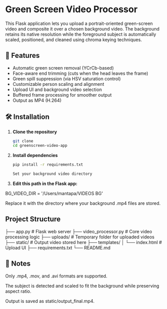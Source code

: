 # Green Screen Video Processor

This Flask application lets you upload a portrait-oriented green-screen video and composite it over a chosen background video. The background retains its native resolution while the foreground subject is automatically scaled, positioned, and cleaned using chroma keying techniques.

## 🚀 Features

- Automatic green screen removal (YCrCb-based)
- Face-aware end trimming (cuts when the head leaves the frame)
- Green spill suppression (via HSV saturation control)
- Customizable person scaling and alignment
- Upload UI and background video selection
- Buffered frame processing for smoother output
- Output as MP4 (H.264)

## 🛠️ Installation

1. **Clone the repository**
   ```bash
   git clone 
   cd greenscreen-video-app

2. **Install dependencies**
   ```bash
   pip install -r requirements.txt

   Set your background video directory

3. **Edit this path in the Flask app:**


BG_VIDEO_DIR = '/Users/mantapa/VIDEOS BG'

Replace it with the directory where your background .mp4 files are stored.

## Project Structure

├── app.py                  # Flask web server
├── video_processor.py      # Core video processing logic
├── uploads/                # Temporary folder for uploaded videos
├── static/                 # Output video stored here
├── templates/
│   └── index.html          # Upload UI
├── requirements.txt
└── README.md

## 📌 Notes
Only .mp4, .mov, and .avi formats are supported.

The subject is detected and scaled to fit the background while preserving aspect ratio.

Output is saved as static/output_final.mp4.